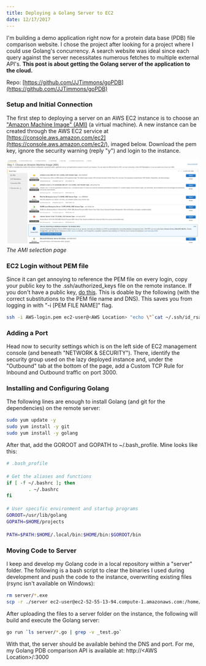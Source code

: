 ```yaml
---
title: Deploying a Golang Server to EC2
date: 12/17/2017
---
```


I'm building a demo application right now for a protein data base (PDB) file comparison website. I chose the project after looking for a project where I could use Golang's concurrency. A search website was ideal since each query against the server necessitates numerous fetches to multiple external API's. **This post is about getting the Golang server of the application to the cloud.**

Repo: [https://github.com/JJTimmons/goPDB](https://github.com/JJTimmons/goPDB)

### Setup and Initial Connection

The first step to deploying a server on an AWS EC2 instance is to choose an ["Amazon Machine Image" (AMI)](https://en.wikipedia.org/wiki/Amazon_Machine_Image) (a virtual machine). A new instance can be created through the AWS EC2 service at [https://console.aws.amazon.com/ec2](https://console.aws.amazon.com/ec2/), imaged below. Download the pem key, ignore the security warning (reply "y") and login to the instance.

![AMI choice page](1.JPG)
_The AMI selection page_

### EC2 Login without PEM file

Since it can get annoying to reference the PEM file on every login, copy your public key to the .ssh/authorized_keys file on the remote instance. If you don't have a public key, [do this](https://git-scm.com/book/en/v2/Git-on-the-Server-Generating-Your-SSH-Public-Key). This is doable by the following (with the correct substitutions to the PEM file name and DNS). This saves you from logging in with "-i [PEM FILE NAME]" flag.

```bash
ssh -i AWS-login.pem ec2-user@<AWS Location> "echo \"`cat ~/.ssh/id_rsa.pub`\" >> .ssh/authorized_keys"
```

### Adding a Port

Head now to security settings which is on the left side of EC2 management console (and beneath "NETWORK & SECURITY"). There, identify the security group used on the lazy deployed instance and, under the "Outbound" tab at the bottom of the page, add a Custom TCP Rule for Inbound and Outbound traffic on port 3000.

### Installing and Configuring Golang

The following lines are enough to install Golang (and git for the dependencies) on the remote server:

```bash
sudo yum update -y
sudo yum install -y git
sudo yum install -y golang
```

After that, add the GOROOT and GOPATH to ~/.bash_profile. Mine looks like this:

```bash
# .bash_profile

# Get the aliases and functions
if [ -f ~/.bashrc ]; then
        . ~/.bashrc
fi

# User specific environment and startup programs
GOROOT=/usr/lib/golang
GOPATH=$HOME/projects

PATH=$PATH:$HOME/.local/bin:$HOME/bin:$GOROOT/bin
```

### Moving Code to Server

I keep and develop my Golang code in a local repository within a "server" folder. The following is a bash script to clear the binaries I used during development and push the code to the instance, overwriting existing files (rsync isn't available on Windows):

```bash
rm server/*.exe
scp -r ./server ec2-user@ec2-52-55-13-94.compute-1.amazonaws.com:/home/ec2-user
```

After uploading the files to a server folder on the instance, the following will build and execute the Golang server:

```bash
go run `ls server/*.go | grep -v _test.go`
```

With that, the server should be available behind the DNS and port. For me, my Golang PDB comparison API is available at: http://<AWS Location\>/:3000
